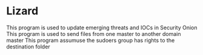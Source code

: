 # Lizard
This program is used to update emerging threats and IOCs in Security Onion
This program is used to send files from one master to another domain master
This program assumuse the sudoers group has rights to the destination folder
